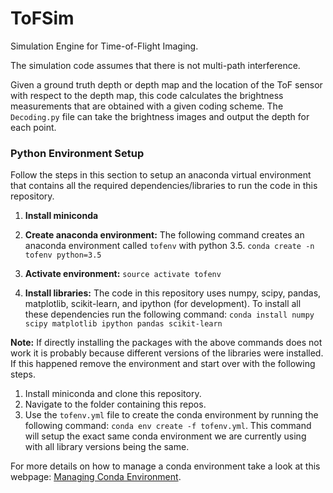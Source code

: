 # ToFSim

Simulation Engine for Time-of-Flight Imaging. 

The simulation code assumes that there is not multi-path interference. 

Given a ground truth depth or depth map and the location of the ToF sensor with respect to the depth map, this code calculates the brightness measurements that are obtained with a given coding scheme. The `Decoding.py` file can take the brightness images and output the depth for each point. 

### Python Environment Setup

Follow the steps in this section to setup an anaconda virtual environment that contains all the required dependencies/libraries to run the code in this repository.

1. **Install miniconda**
2. **Create anaconda environment:** The following command creates an anaconda environment called `tofenv` with python 3.5.
```conda create -n tofenv python=3.5 ```

3. **Activate environment:** 
```source activate tofenv```

4. **Install libraries:** The code in this repository uses numpy, scipy, pandas, matplotlib, scikit-learn, and ipython (for development). To install all these dependencies run the following command:
```conda install numpy scipy matplotlib ipython pandas scikit-learn```

**Note:** If directly installing the packages with the above commands does not work it is probably because different versions of the libraries were installed. If this happened remove the environment and start over with the following steps.

1. Install miniconda and clone this repository.
2. Navigate to the folder containing this repos.
3. Use the `tofenv.yml` file to create the conda environment by running the following command: 
```conda env create -f tofenv.yml```. 
This command will setup the exact same conda environment we are currently using with all library versions being the same.

For more details on how to manage a conda environment take a look at this webpage: [Managing Conda Environment](https://conda.io/projects/conda/en/latest/user-guide/tasks/manage-environments.html#sharing-an-environment).
